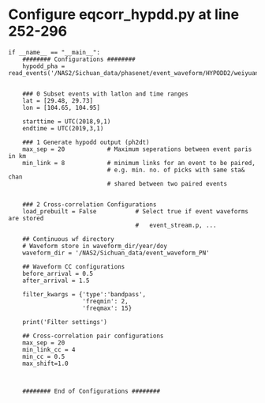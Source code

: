 # Configure eqcorr_hypdd.py at line 252-296

    if __name__ == "__main__":
        ######## Configurations ########
        hypodd_pha = read_events('/NAS2/Sichuan_data/phasenet/event_waveform/HYPODD2/weiyuan_subset.pha')


        ### 0 Subset events with latlon and time ranges
        lat = [29.48, 29.73]
        lon = [104.65, 104.95]

        starttime = UTC(2018,9,1)
        endtime = UTC(2019,3,1)

        ### 1 Generate hypodd output (ph2dt)
        max_sep = 20            # Maximum seperations between event paris in km
        min_link = 8            # minimum links for an event to be paired,
                                # e.g. min. no. of picks with same sta& chan
                                # shared between two paired events


        ### 2 Cross-correlation Configurations
        load_prebuilt = False           # Select true if event waveforms are stored
                                        #   event_stream.p, ...

        ## Continuous wf directory
        # Waveform store in waveform_dir/year/doy
        waveform_dir = '/NAS2/Sichuan_data/event_waveform_PN'

        ## Waveform CC configurations
        before_arrival = 0.5
        after_arrival = 1.5

        filter_kwargs = {'type':'bandpass',
                         'freqmin': 2,
                         'freqmax': 15}

        print('Filter settings')

        ## Cross-correlation pair configurations
        max_sep = 20
        min_link_cc = 4
        min_cc = 0.5
        max_shift=1.0



        ######## End of Configurations ########
